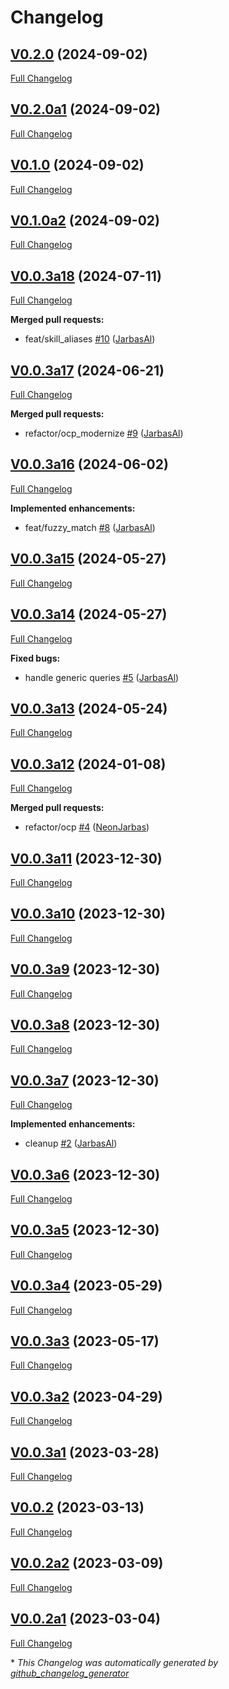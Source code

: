 # Changelog

## [V0.2.0](https://github.com/OpenVoiceOS/skill-ovos-local-media/tree/V0.2.0) (2024-09-02)

[Full Changelog](https://github.com/OpenVoiceOS/skill-ovos-local-media/compare/V0.2.0a1...V0.2.0)

## [V0.2.0a1](https://github.com/OpenVoiceOS/skill-ovos-local-media/tree/V0.2.0a1) (2024-09-02)

[Full Changelog](https://github.com/OpenVoiceOS/skill-ovos-local-media/compare/V0.1.0...V0.2.0a1)

## [V0.1.0](https://github.com/OpenVoiceOS/skill-ovos-local-media/tree/V0.1.0) (2024-09-02)

[Full Changelog](https://github.com/OpenVoiceOS/skill-ovos-local-media/compare/V0.1.0a2...V0.1.0)

## [V0.1.0a2](https://github.com/OpenVoiceOS/skill-ovos-local-media/tree/V0.1.0a2) (2024-09-02)

[Full Changelog](https://github.com/OpenVoiceOS/skill-ovos-local-media/compare/V0.0.3a18...V0.1.0a2)

## [V0.0.3a18](https://github.com/OpenVoiceOS/skill-ovos-local-media/tree/V0.0.3a18) (2024-07-11)

[Full Changelog](https://github.com/OpenVoiceOS/skill-ovos-local-media/compare/V0.0.3a17...V0.0.3a18)

**Merged pull requests:**

- feat/skill\_aliases [\#10](https://github.com/OpenVoiceOS/skill-ovos-local-media/pull/10) ([JarbasAl](https://github.com/JarbasAl))

## [V0.0.3a17](https://github.com/OpenVoiceOS/skill-ovos-local-media/tree/V0.0.3a17) (2024-06-21)

[Full Changelog](https://github.com/OpenVoiceOS/skill-ovos-local-media/compare/V0.0.3a16...V0.0.3a17)

**Merged pull requests:**

- refactor/ocp\_modernize [\#9](https://github.com/OpenVoiceOS/skill-ovos-local-media/pull/9) ([JarbasAl](https://github.com/JarbasAl))

## [V0.0.3a16](https://github.com/OpenVoiceOS/skill-ovos-local-media/tree/V0.0.3a16) (2024-06-02)

[Full Changelog](https://github.com/OpenVoiceOS/skill-ovos-local-media/compare/V0.0.3a15...V0.0.3a16)

**Implemented enhancements:**

- feat/fuzzy\_match [\#8](https://github.com/OpenVoiceOS/skill-ovos-local-media/pull/8) ([JarbasAl](https://github.com/JarbasAl))

## [V0.0.3a15](https://github.com/OpenVoiceOS/skill-ovos-local-media/tree/V0.0.3a15) (2024-05-27)

[Full Changelog](https://github.com/OpenVoiceOS/skill-ovos-local-media/compare/V0.0.3a14...V0.0.3a15)

## [V0.0.3a14](https://github.com/OpenVoiceOS/skill-ovos-local-media/tree/V0.0.3a14) (2024-05-27)

[Full Changelog](https://github.com/OpenVoiceOS/skill-ovos-local-media/compare/V0.0.3a13...V0.0.3a14)

**Fixed bugs:**

- handle generic queries [\#5](https://github.com/OpenVoiceOS/skill-ovos-local-media/pull/5) ([JarbasAl](https://github.com/JarbasAl))

## [V0.0.3a13](https://github.com/OpenVoiceOS/skill-ovos-local-media/tree/V0.0.3a13) (2024-05-24)

[Full Changelog](https://github.com/OpenVoiceOS/skill-ovos-local-media/compare/V0.0.3a12...V0.0.3a13)

## [V0.0.3a12](https://github.com/OpenVoiceOS/skill-ovos-local-media/tree/V0.0.3a12) (2024-01-08)

[Full Changelog](https://github.com/OpenVoiceOS/skill-ovos-local-media/compare/V0.0.3a11...V0.0.3a12)

**Merged pull requests:**

- refactor/ocp [\#4](https://github.com/OpenVoiceOS/skill-ovos-local-media/pull/4) ([NeonJarbas](https://github.com/NeonJarbas))

## [V0.0.3a11](https://github.com/OpenVoiceOS/skill-ovos-local-media/tree/V0.0.3a11) (2023-12-30)

[Full Changelog](https://github.com/OpenVoiceOS/skill-ovos-local-media/compare/V0.0.3a10...V0.0.3a11)

## [V0.0.3a10](https://github.com/OpenVoiceOS/skill-ovos-local-media/tree/V0.0.3a10) (2023-12-30)

[Full Changelog](https://github.com/OpenVoiceOS/skill-ovos-local-media/compare/V0.0.3a9...V0.0.3a10)

## [V0.0.3a9](https://github.com/OpenVoiceOS/skill-ovos-local-media/tree/V0.0.3a9) (2023-12-30)

[Full Changelog](https://github.com/OpenVoiceOS/skill-ovos-local-media/compare/V0.0.3a8...V0.0.3a9)

## [V0.0.3a8](https://github.com/OpenVoiceOS/skill-ovos-local-media/tree/V0.0.3a8) (2023-12-30)

[Full Changelog](https://github.com/OpenVoiceOS/skill-ovos-local-media/compare/V0.0.3a7...V0.0.3a8)

## [V0.0.3a7](https://github.com/OpenVoiceOS/skill-ovos-local-media/tree/V0.0.3a7) (2023-12-30)

[Full Changelog](https://github.com/OpenVoiceOS/skill-ovos-local-media/compare/V0.0.3a6...V0.0.3a7)

**Implemented enhancements:**

- cleanup [\#2](https://github.com/OpenVoiceOS/skill-ovos-local-media/pull/2) ([JarbasAl](https://github.com/JarbasAl))

## [V0.0.3a6](https://github.com/OpenVoiceOS/skill-ovos-local-media/tree/V0.0.3a6) (2023-12-30)

[Full Changelog](https://github.com/OpenVoiceOS/skill-ovos-local-media/compare/V0.0.3a5...V0.0.3a6)

## [V0.0.3a5](https://github.com/OpenVoiceOS/skill-ovos-local-media/tree/V0.0.3a5) (2023-12-30)

[Full Changelog](https://github.com/OpenVoiceOS/skill-ovos-local-media/compare/V0.0.3a4...V0.0.3a5)

## [V0.0.3a4](https://github.com/OpenVoiceOS/skill-ovos-local-media/tree/V0.0.3a4) (2023-05-29)

[Full Changelog](https://github.com/OpenVoiceOS/skill-ovos-local-media/compare/V0.0.3a3...V0.0.3a4)

## [V0.0.3a3](https://github.com/OpenVoiceOS/skill-ovos-local-media/tree/V0.0.3a3) (2023-05-17)

[Full Changelog](https://github.com/OpenVoiceOS/skill-ovos-local-media/compare/V0.0.3a2...V0.0.3a3)

## [V0.0.3a2](https://github.com/OpenVoiceOS/skill-ovos-local-media/tree/V0.0.3a2) (2023-04-29)

[Full Changelog](https://github.com/OpenVoiceOS/skill-ovos-local-media/compare/V0.0.3a1...V0.0.3a2)

## [V0.0.3a1](https://github.com/OpenVoiceOS/skill-ovos-local-media/tree/V0.0.3a1) (2023-03-28)

[Full Changelog](https://github.com/OpenVoiceOS/skill-ovos-local-media/compare/V0.0.2...V0.0.3a1)

## [V0.0.2](https://github.com/OpenVoiceOS/skill-ovos-local-media/tree/V0.0.2) (2023-03-13)

[Full Changelog](https://github.com/OpenVoiceOS/skill-ovos-local-media/compare/V0.0.2a2...V0.0.2)

## [V0.0.2a2](https://github.com/OpenVoiceOS/skill-ovos-local-media/tree/V0.0.2a2) (2023-03-09)

[Full Changelog](https://github.com/OpenVoiceOS/skill-ovos-local-media/compare/V0.0.2a1...V0.0.2a2)

## [V0.0.2a1](https://github.com/OpenVoiceOS/skill-ovos-local-media/tree/V0.0.2a1) (2023-03-04)

[Full Changelog](https://github.com/OpenVoiceOS/skill-ovos-local-media/compare/9037603be992f7e99b0ff026d4b57f5a2d8e0e16...V0.0.2a1)



\* *This Changelog was automatically generated by [github_changelog_generator](https://github.com/github-changelog-generator/github-changelog-generator)*

